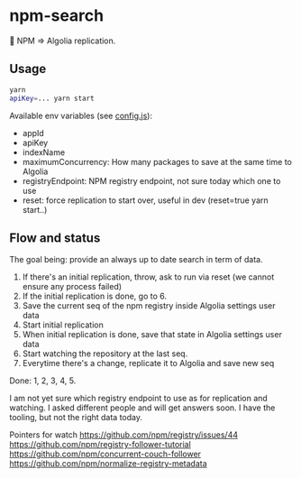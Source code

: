 # npm-search

🗿 NPM => Algolia replication.

## Usage

```sh
yarn
apiKey=... yarn start
```

Available env variables (see [config.js](./config.js)):
- appId
- apiKey
- indexName
- maximumConcurrency: How many packages to save at the same time to Algolia
- registryEndpoint: NPM registry endpoint, not sure today which one to use
- reset: force replication to start over, useful in dev (reset=true yarn start..)

## Flow and status

The goal being: provide an always up to date search in term of data.

1. If there's an initial replication, throw, ask to run via reset (we cannot ensure any process failed)
2. If the initial replication is done, go to 6.
3. Save the current seq of the npm registry inside Algolia settings user data
4. Start initial replication
5. When initial replication is done, save that state in Algolia settings user data
6. Start watching the repository at the last seq.
7. Everytime there's a change, replicate it to Algolia and save new seq

Done: 1, 2, 3, 4, 5.

I am not yet sure which registry endpoint to use as for replication and watching.
I asked different people and will get answers soon. I have the tooling, but not the right data today.

Pointers for watch
https://github.com/npm/registry/issues/44
https://github.com/npm/registry-follower-tutorial
https://github.com/npm/concurrent-couch-follower
https://github.com/npm/normalize-registry-metadata
